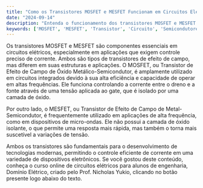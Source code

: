```yaml
---
title: "Como os Transistores MOSFET e MESFET Funcionam em Circuitos Elétricos?"
date: "2024-09-14"
description: "Entenda o funcionamento dos transistores MOSFET e MESFET em circuitos elétricos e suas aplicações."
keywords: ['MOSFET', 'MESFET', 'Transistor', 'Circuito', 'Semicondutores']
---
```


Os transistores MOSFET e MESFET são componentes essenciais em circuitos elétricos, especialmente em aplicações que exigem controle preciso de corrente. Ambos são tipos de transistores de efeito de campo, mas diferem em suas estruturas e aplicações. O MOSFET, ou Transistor de Efeito de Campo de Óxido Metálico-Semicondutor, é amplamente utilizado em circuitos integrados devido à sua alta eficiência e capacidade de operar em altas frequências. Ele funciona controlando a corrente entre o dreno e a fonte através de uma tensão aplicada ao gate, que é isolado por uma camada de óxido.

Por outro lado, o MESFET, ou Transistor de Efeito de Campo de Metal-Semicondutor, é frequentemente utilizado em aplicações de alta frequência, como em dispositivos de micro-ondas. Ele não possui a camada de óxido isolante, o que permite uma resposta mais rápida, mas também o torna mais suscetível a variações de tensão.

Ambos os transistores são fundamentais para o desenvolvimento de tecnologias modernas, permitindo o controle eficiente de corrente em uma variedade de dispositivos eletrônicos. Se você gostou deste conteúdo, conheça o curso online de circuitos elétricos para alunos de engenharia, Domínio Elétrico, criado pelo Prof. Nicholas Yukio, clicando no botão presente logo abaixo do texto.